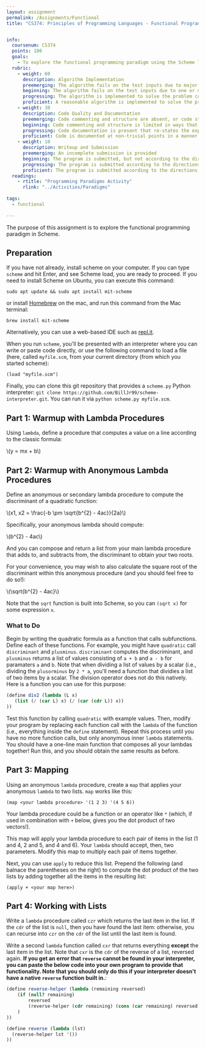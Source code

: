 ```yaml
---
layout: assignment
permalink: /Assignments/Functional
title: "CS374: Principles of Programming Languages - Functional Programming"


info:
  coursenum: CS374
  points: 100
  goals:
    - To explore the functional programming paradigm using the Scheme language
  rubric:
    - weight: 60
      description: Algorithm Implementation
      preemerging: The algorithm fails on the test inputs due to major issues, or the program fails to compile and/or run
      beginning: The algorithm fails on the test inputs due to one or more minor issues
      progressing: The algorithm is implemented to solve the problem correctly according to given test inputs, but would fail if executed in a general case due to a minor issue or omission in the algorithm design or implementation
      proficient: A reasonable algorithm is implemented to solve the problem which correctly solves the problem according to the given test inputs, and would be reasonably expected to solve the problem in the general case
    - weight: 30
      description: Code Quality and Documentation
      preemerging: Code commenting and structure are absent, or code structure departs significantly from best practice, and/or the code departs significantly from the style guide
      beginning: Code commenting and structure is limited in ways that reduce the readability of the program, and/or there are minor departures from the style guide
      progressing: Code documentation is present that re-states the explicit code definitions, and/or code is written that mostly adheres to the style guide
      proficient: Code is documented at non-trivial points in a manner that enhances the readability of the program, and code is written according to the style guide
    - weight: 10
      description: Writeup and Submission
      preemerging: An incomplete submission is provided
      beginning: The program is submitted, but not according to the directions in one or more ways (for example, because it is lacking a readme writeup)
      progressing: The program is submitted according to the directions with a minor omission or correction needed, and with at least superficial responses to the bolded questions throughout
      proficient: The program is submitted according to the directions, including a readme writeup describing the solution, and thoughtful answers to the bolded questions throughout    
  readings:
    - rtitle: "Programming Paradigms Activity"
      rlink: "../Activities/Paradigms"  
      
tags:
  - functional
  
---
```


The purpose of this assignment is to explore the functional programming paradigm in Scheme.

## Preparation

If you have not already, install scheme on your computer.  If you can type `scheme` and hit Enter, and see Scheme load, you are ready to proceed.  If you need to install Scheme on Ubuntu, you can execute this command:

`sudo apt update && sudo apt install mit-scheme`

or install [Homebrew](https://brew.sh) on the mac, and run this command from the Mac terminal:

`brew install mit-scheme`

Alternatively, you can use a web-based IDE such as [repl.it](https://repl.it).

When you run `scheme`, you'll be presented with an interpreter where you can write or paste code directly, or use the following command to load a file (here, called `myfile.scm`, from your current directory (from which you started scheme):

`(load "myfile.scm")`

Finally, you can clone this git repository that provides a `scheme.py` Python interpreter: `git clone https://github.com/BillJr99/scheme-interpreter.git`.  You can run it via `python scheme.py myfile.scm`.

## Part 1: Warmup with Lambda Procedures

Using `lambda`, define a procedure that computes a value on a line according to the classic formula:

<span>\\(y = mx + b\\)</span><br>

## Part 2: Warmup with Anonymous Lambda Procedures

Define an anonymous or secondary lambda procedure to compute the discriminant of a quadratic function:

<span>\\(x1, x2 = \frac{-b \pm \sqrt{b^{2} - 4ac}}{2a}\\)</span><br>

Specifically, your anonymous lambda should compute:

<span>\\(b^{2} - 4ac\\)</span><br>

And you can compose and return a list from your main lambda procedure that adds to, and subtracts from, the discriminant to obtain your two roots.  

For your convenience, you may wish to also calculate the square root of the discriminant within this anonymous procedure (and you should feel free to do so!):

<span>\\(\sqrt{b^{2} - 4ac}\\)</span><br>

Note that the `sqrt` function is built into Scheme, so you can `(sqrt x)` for some expression `x`.

### What to Do

Begin by writing the quadratic formula as a function that calls subfunctions.  Define each of these functions.  For example, you might have `quadratic` call `discriminant` and `plusminus`.  `discriminant` computes the discriminant, and `plusminus` returns a list of values consisting of `a + b` and `a - b` for paramaters `a` and `b`.  Note that when dividing a list of values by a scalar (i.e., dividing the `plusorminus` by `2 * a`, you'll need a function that dividies a list of two items by a scalar.  The division operator does not do this natively.  Here is a function you can use for this purpose:

```scheme
(define div2 (lambda (L x)
   (list (/ (car L) x) (/ (car (cdr L)) x))
))
```

Test this function by calling `quadratic` with example values.  Then, modify your program by replacing each function call with the `lambda` of the function (i.e., everything inside the `define` statement).  Repeat this process until you have no more function calls, but only anonymous inner `lambda` statements.  You should have a one-line main function that composes all your lambdas together!  Run this, and you should obtain the same results as before. 

## Part 3: Mapping

Using an anonymous `lambda` procedure, create a `map` that applies your anonymous `lambda` to two lists.  `map` works like this:

```
(map <your lambda procedure> '(1 2 3) '(4 5 6))
```

Your lambda procedure could be a function or an operator like `*` (which, if used in combination with `+` below, gives you the dot product of two vectors!).

This map will apply your lambda procedure to each pair of items in the list (1 and 4, 2 and 5, and 4 and 6).  Your `lambda` should accept, then, two parameters.  Modify this map to multiply each pair of items together.

Next, you can use `apply` to reduce this list.  Prepend the following (and balnace the parentheses on the right) to compute the dot product of the two lists by adding together all the items in the resulting list:

```
(apply + <your map here>)
```

## Part 4: Working with Lists

Write a `lambda` procedure called `czr` which returns the last item in the list.  If the `cdr` of the list is `null`, then you have found the last item: otherwise, you can recurse into `czr` on the `cdr` of the list until the last item is found.

Write a second `lambda` function called `cxr` that returns everything **except** the last item in the list.  Note that `cxr` is the `cdr` of the reverse of a list, reversed again.  **If you get an error that `reverse` cannot be found in your interpreter, you can paste the below code into your own program to provide that functionality.  Note that you should only do this if your interpreter doesn't have a native `reverse` function built in.**:

```scheme
(define reverse-helper (lambda (remaining reversed)
    (if (null? remaining)
        reversed
        (reverse-helper (cdr remaining) (cons (car remaining) reversed))
	)
))

(define reverse (lambda (lst)
  (reverse-helper lst '())
))
```
